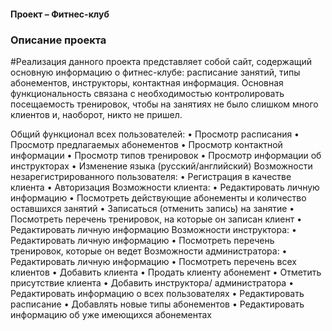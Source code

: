 #### Проект – Фитнес-клуб
  
### Описание проекта 

#Реализация данного проекта представляет собой сайт, содержащий основную информацию о фитнес-клубе: расписание занятий, типы абонементов, инструкторы, контактная информация. Основная функциональность связана с необходимостью контролировать посещаемость тренировок, чтобы на занятиях не было слишком много клиентов и, наоборот, никто не пришел.

Общий функционал всех пользователей:
•	Просмотр расписания
•	Просмотр предлагаемых абонементов
•	Просмотр контактной информации
•	Просмотр типов тренировок
•	Просмотр информации об инструкторах
•	Изменение языка (русский/английский)
Возможности незарегистрированного пользователя:
•	Регистрация в качестве клиента
•	Авторизация
Возможности клиента:
•	Редактировать личную информацию 
•	Посмотреть действующие абонементы и количество оставшихся занятий
•	Записаться (отменить запись) на занятие
•	Посмотреть перечень тренировок, на которые он записан клиент
•	Редактировать личную информацию
Возможности инструктора:
•	Редактировать личную информацию
•	Посмотреть перечень тренировок, которые он ведет
Возможности администратора:
•	Редактировать личную информацию
•	Посмотреть перечень всех клиентов
•	Добавить клиента
•	Продать клиенту абонемент
•	Отметить присутствие клиента
•	Добавить инструктора/ администратора
•	Редактировать информацию о всех пользователях
•	Редактировать расписание
•	Добавлять новые типы абонементов
•	Редактировать информацию об уже имеющихся абонементах

